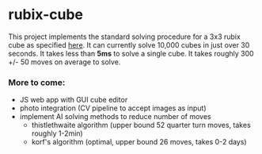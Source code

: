 # rubix-cube

This project implements the standard solving procedure for a 3x3 rubix cube as specified [here](https://www.rubiks.com/media/guides/RBL_solve_guide_CUBE_US_5.375x8.375in_AW_27Feb2020_VISUAL.pdf).
It can currently solve 10,000 cubes in just over 30 seconds. It takes less than **5ms** to solve a single cube. It takes roughly 300 +/- 50 moves on average to solve.

### More to come:
- JS web app with GUI cube editor
- photo integration (CV pipeline to accept images as input)
- implement AI solving methods to reduce number of moves 
  - thistlethwaite algorithm (upper bound 52 quarter turn moves, takes roughly 1-2min)
  - korf's algorithm (optimal, upper bound 26 moves, takes 0-2 days)
